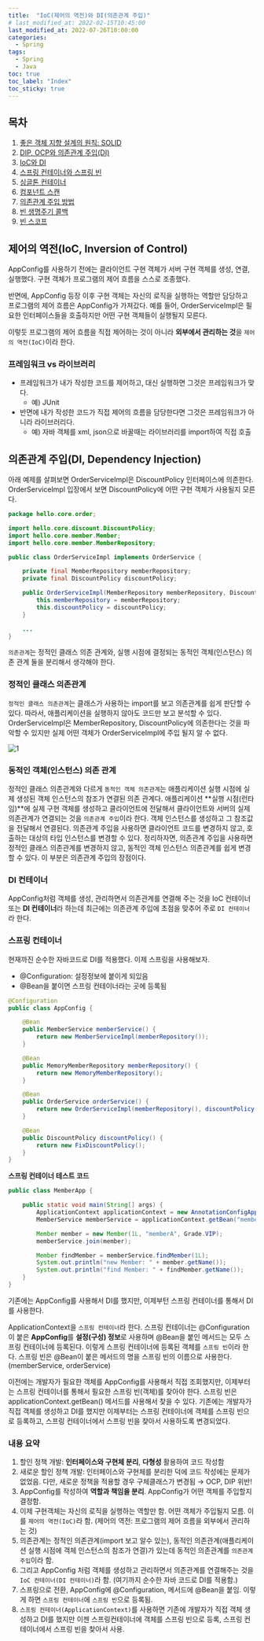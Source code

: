 ```yaml
---
title:  "IoC(제어의 역전)와 DI(의존관계 주입)"
# last_modified_at: 2022-02-15T10:45:00
last_modified_at: 2022-07-26T10:00:00
categories: 
  - Spring
tags:
  - Spring
  - Java
toc: true
toc_label: "Index"
toc_sticky: true
---
```


## 목차

1. [좋은 객체 지향 설계의 원칙: SOLID](https://yessm621.github.io/spring/Spring-SOLID/)
2. [DIP, OCP와 의존관계 주입(DI)](https://yessm621.github.io/spring/Spring-DIP-OCP-DI/)
3. [IoC와 DI](https://yessm621.github.io/spring/Spring-IoC-DI/)
4. [스프링 컨테이너와 스프링 빈](https://yessm621.github.io/spring/Spring-SpringContainer-Bean/)
5. [싱글톤 컨테이너](https://yessm621.github.io/spring/Spring-Singleton/)
6. [컴포넌트 스캔](https://yessm621.github.io/spring/Spring-ComponentScan/)
7. [의존관계 주입 방법](https://yessm621.github.io/spring/Spring-Dependency-Injection/)
8. [빈 생명주기 콜백](https://yessm621.github.io/spring/Spring-BeanLifeCycle/)
9. [빈 스코프](https://yessm621.github.io/spring/Spring-BeanScope/) 

## 제어의 역전(IoC, Inversion of Control)

AppConfig를 사용하기 전에는 클라이언트 구현 객체가 서버 구현 객체를 생성, 연결, 실행했다. 구현 객체가 프로그램의 제어 흐름을 스스로 조종했다.

반면에, AppConfig 등장 이후 구현 객체는 자신의 로직을 실행하는 역할만 담당하고 프로그램의 제어 흐름은 AppConfig가 가져갔다. 예를 들어, OrderServiceImpl은 필요한 인터페이스들을 호출하지만 어떤 구현 객체들이 실행될지 모른다.

이렇듯 프로그램의 제어 흐름을 직접 제어하는 것이 아니라 **외부에서 관리하는 것**을 `제어의 역전(IoC)`이라 한다.

### 프레임워크 vs 라이브러리

- 프레임워크가 내가 작성한 코드를 제어하고, 대신 실행하면 그것은 프레임워크가 맞다.
    - 예) JUnit
- 반면에 내가 작성한 코드가 직접 제어의 흐름을 담당한다면 그것은 프레임워크가 아니라 라이브러리다.
    - 예) 자바 객체를 xml, json으로 바꿀때는 라이브러리를 import하여 직접 호출

## 의존관계 주입(DI, Dependency Injection)

아래 예제를 살펴보면 OrderServiceImpl은 DiscountPolicy 인터페이스에 의존한다. OrderServiceImpl 입장에서 보면 DiscountPolicy에 어떤 구현 객체가 사용될지 모른다.

```java
package hello.core.order;

import hello.core.discount.DiscountPolicy;
import hello.core.member.Member;
import hello.core.member.MemberRepository;

public class OrderServiceImpl implements OrderService {

    private final MemberRepository memberRepository;
    private final DiscountPolicy discountPolicy;

    public OrderServiceImpl(MemberRepository memberRepository, DiscountPolicy discountPolicy) {
        this.memberRepository = memberRepository;
        this.discountPolicy = discountPolicy;
    }

    ...
}
```

`의존관계`는 정적인 클래스 의존 관계와, 실행 시점에 결정되는 동적인 객체(인스턴스) 의존 관계 둘을 분리해서 생각해야 한다.

### 정적인 클래스 의존관계

`정적인 클래스 의존관계`는 클래스가 사용하는 import를 보고 의존관계를 쉽게 판단할 수 있다. 따라서, 애플리케이션을 실행하지 않아도 코드만 보고 분석할 수 있다. OrderServiceImpl은 MemberRepository, DiscountPolicy에 의존한다는 것을 파악할 수 있지만 실제 어떤 객체가 OrderServiceImpl에 주입 될지 알 수 없다.

![1](https://user-images.githubusercontent.com/79130276/180967417-6c366a2f-101c-4067-b26c-a479966ee57c.png)

### 동적인 객체(인스턴스) 의존 관계

정적인 클래스 의존관계와 다르게 `동적인 객체 의존관계`는 애플리케이션 실행 시점에 실제 생성된 객체 인스턴스의 참조가 연결된 의존 관계다. 애플리케이션 **실행 시점(런타임)**에 실제 구현 객체를 생성하고 클라이언트에 전달해서 클라이언트와 서버의 실제 의존관계가 연결되는 것을 `의존관계 주입`이라 한다. 객체 인스턴스를 생성하고 그 참조값을 전달해서 연결된다. 의존관계 주입을 사용하면 클라이언트 코드를 변경하지 않고, 호출하는 대상의 타입 인스턴스를 변경할 수 있다. 정리하자면, 의존관계 주입을 사용하면 정적인 클래스 의존관계를 변경하지 않고, 동적인 객체 인스턴스 의존관계를 쉽게 변경할 수 있다. 이 부분은 의존관계 주입의 장점이다.

### DI 컨테이너

AppConfig처럼 객체를 생성, 관리하면서 의존관계를 연결해 주는 것을 IoC 컨테이너 또는 **DI 컨테이너**라 하는데 최근에는 의존관계 주입에 초점을 맞추어 주로 `DI 컨테이너`라 한다.

### 스프링 컨테이너

현재까진 순수한 자바코드로 DI를 적용했다. 이제 스프링을 사용해보자.

- @Configuration: 설정정보에 붙이게 되있음
- @Bean을 붙이면 스프링 컨테이너라는 곳에 등록됨

```java
@Configuration
public class AppConfig {

    @Bean
    public MemberService memberService() {
        return new MemberServiceImpl(memberRepository());
    }

    @Bean
    public MemoryMemberRepository memberRepository() {
        return new MemoryMemberRepository();
    }

    @Bean
    public OrderService orderService() {
        return new OrderServiceImpl(memberRepository(), discountPolicy());
    }

    @Bean
    public DiscountPolicy discountPolicy() {
        return new FixDiscountPolicy();
    }
}
```

**스프링 컨테이너 테스트 코드**

```java
public class MemberApp {

    public static void main(String[] args) {
        ApplicationContext applicationContext = new AnnotationConfigApplicationContext(AppConfig.class);
        MemberService memberService = applicationContext.getBean("memberService", MemberService.class);

        Member member = new Member(1L, "memberA", Grade.VIP);
        memberService.join(member);

        Member findMember = memberService.findMember(1L);
        System.out.println("new Member: " + member.getName());
        System.out.println("find Member: " + findMember.getName());
    }
}
```

기존에는 AppConfig를 사용해서 DI를 했지만, 이제부턴 스프링 컨테이너를 통해서 DI를 사용한다.

ApplicationContext을 `스프링 컨테이너`라 한다. 스프링 컨테이너는 @Configuration이 붙은 **AppConfig**를 **설정(구성) 정보**로 사용하며 @Bean을 붙인 메서드는 모두 스프링 컨테이너에 등록된다. 이렇게 스프링 컨테이너에 등록된 객체를 `스프링 빈`이라 한다. 스프링 빈은 @Bean이 붙은 메서드의 명을 스프링 빈의 이름으로 사용한다. (memberService, orderService)

이전에는 개발자가 필요한 객체를 AppConfig를 사용해서 직접 조회했지만, 이제부터는 스프링 컨테이너를 통해서 필요한 스프링 빈(객체)를 찾아야 한다. 스프링 빈은 applicationContext.getBean() 메서드를 사용해서 찾을 수 있다. 기존에는 개발자가 직접 객체를 생성하고 DI를 했지만 이제부터는 스프링 컨테이너에 객체를 스프링 빈으로 등록하고, 스프링 컨테이너에서 스프링 빈을 찾아서 사용하도록 변경되었다.

### 내용 요약

1. 할인 정책 개발: **인터페이스와 구현체 분리**, **다형성** 활용하여 코드 작성함
2. 새로운 할인 정책 개발: 인터페이스와 구현체를 분리한 덕에 코드 작성에는 문제가 없었음. 다만, 새로운 정책을 적용할 경우 구체클래스가 변경됨 → OCP, DIP 위반!
3. AppConfig를 작성하여 **역할과 책임을 분리**. AppConfig가 어떤 객체를 주입할지 결정함.
4. 이제 구현객체는 자신의 로직을 실행하는 역할만 함. 어떤 객체가 주입될지 모름. 이를 `제어의 역전(IoC)`라 함. (제어의 역전: 프로그램의 제어 흐름을 외부에서 관리하는 것)
5. 의존관계는 정적인 의존관계(import 보고 알수 있는), 동적인 의존관계(애플리케이션 실행 시점에 객체 인스턴스의 참조가 연결)가 있는데 동적인 의존관계를 `의존관계 주입`이라 함.
6. 그리고 AppConfig 처럼 객체를 생성하고 관리하면서 의존관계를 연결해주는 것을 `IoC 컨테이너(DI 컨테이너)`라 함. (여기까지 순수한 자바 코드로 DI를 적용함.)
7. 스프링으로 전환, AppConfig에 @Configuration, 메서드에 @Bean을 붙임. 이렇게 하면 `스프링 컨테이너`에 `스프링 빈`으로 등록됨.
8. `스프링 컨테이너(ApplicationContext)`를 사용하면 기존에 개발자가 직접 객체 생성하고 DI를 했지만 이젠 스프링컨테이너에 객체를 스프링 빈으로 등록, 스프링 컨테이너에서 스프링 빈을 찾아서 사용.